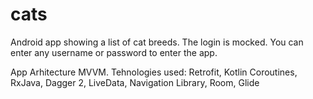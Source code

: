 # cats

Android app showing a list of cat breeds.
The login is mocked. You can enter any username or password to enter the app.

App Arhitecture MVVM.
Tehnologies used: Retrofit, Kotlin Coroutines, RxJava, Dagger 2, LiveData, Navigation Library, Room, Glide


